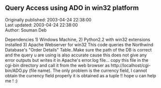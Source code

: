 ## Query Access using ADO in win32 platform  
Originally published: 2003-04-24 22:38:00  
Last updated: 2003-04-24 22:38:00  
Author: Souman Deb  
  
Dependencies 1) Windows Machine, 2) Python2.2 with win32 extensions installed 3) Apache Webserver for win32
This code queries the Northwind Database's "Order Details" Table..Make sure the path of the DB is correct and the query u are using is also accurate cause this does not give any error outputs but writes it in Apache's error.log file...
copy this file in the cgi-bin directory and call it from the web browser as http://localhost/cgi-bin/ADO.py (file name). The only problem is the currency field, I cannot obtain the currency field properly it is obtained as a tuple !! hope u can help me ! :)